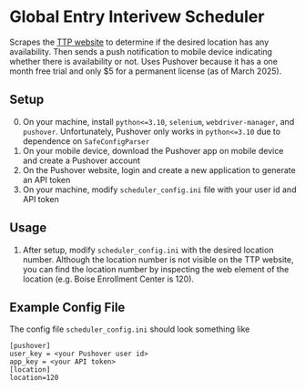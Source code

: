 # Global Entry Interivew Scheduler

Scrapes the [TTP website](https://ttp.cbp.dhs.gov/schedulerui/schedule-interview/location?lang=en&vo=true&returnUrl=ttp-external&service=up) to determine if the desired location has any availability. Then sends a push notification to mobile device indicating whether there is availability or not. Uses Pushover because it has a one month free trial and only $5 for a permanent license (as of March 2025).

## Setup

0. On your machine, install `python<=3.10`, `selenium`, `webdriver-manager`, and `pushover`. Unfortunately, Pushover only works in `python<=3.10` due to dependence on `SafeConfigParser`
1. On your mobile device, download the Pushover app on mobile device and create a Pushover account
2. On the Pushover website, login and create a new application to generate an API token
3. On your machine, modify `scheduler_config.ini` file with your user id and API token

## Usage

1.  After setup, modify `scheduler_config.ini` with the desired location number. Although the location number is not visible on the TTP website, you can find the location number by inspecting the web element of the location (e.g. Boise Enrollment Center is 120).

## Example Config File

The config file `scheduler_config.ini` should look something like
```
[pushover]
user_key = <your Pushover user id>
app_key = <your API token>
[location]
location=120
```
